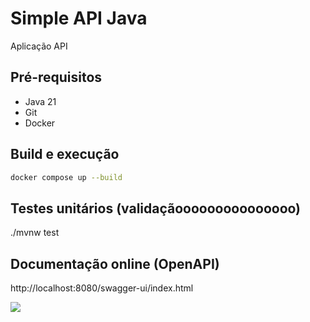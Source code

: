 # Simple API Java

Aplicação API 

## Pré-requisitos

- Java 21
- Git
- Docker

## Build e execução

```sh
docker compose up --build
```

## Testes unitários (validaçãooooooooooooooo)

./mvnw test


## Documentação online (OpenAPI)

http://localhost:8080/swagger-ui/index.html

![](/assets/images/swagger.png)

